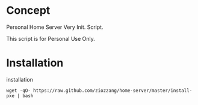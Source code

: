 Concept
=======

Personal Home Server Very Init. Script.

This script is for Personal Use Only.

Installation
============


installation
```
wget -qO- https://raw.github.com/ziozzang/home-server/master/install-pxe | bash
```
